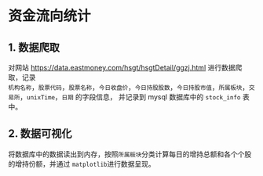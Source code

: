# 资金流向统计

## 1. 数据爬取

对网站 https://data.eastmoney.com/hsgt/hsgtDetail/ggzj.html 进行数据爬取，记录\
`机构名称`，`股票代码`，`股票名称`，`今日收盘价`，`今日持股股数`，`今日持股市值`，`所属板块`，`交易所`，`unixTime`，`日期`
的字段信息， 并记录到 mysql 数据库中的 `stock_info` 表中。

## 2. 数据可视化

将数据库中的数据读出到内存，按照`所属板块`分类计算每日的增持总额和各个个股的增持份额，并通过
`matplotlib`进行数据呈现。